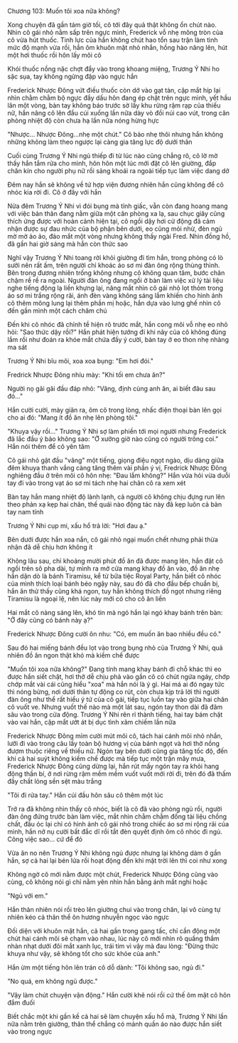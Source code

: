 




Chương 103: Muốn tôi xoa nữa không?

Xong chuyện đã gần tám giờ tối, cô tới đây quả thật không ổn chút nào. Nhìn cô gái nhỏ nằm sấp trên ngực mình, Frederick vỗ nhẹ mông tròn của cô vừa hút thuốc. Tinh lực của hắn không chút hao tổn sau trận làm tình mức độ mạnh vừa rồi, hắn ôm khuôn mặt nhỏ nhắn, hồng hào nâng lên, hút một hơi thuốc rồi hôn lấy môi cô

Khói thuốc nồng nặc chợt đẩy vào trong khoang miệng, Trương Ý Nhi ho sặc sụa, tay không ngừng đập vào ngực hắn

Frederick Nhược Đông vứt điếu thuốc còn dở vào gạt tàn, cặp mắt híp lại nhìn chằm chằm bộ ngực đầy dấu hôn đang ép chặt trên ngực mình, yết hầu lăn một vòng, bàn tay không báo trước sờ lấy khu rừng rậm rạp của thiếu nữ, hắn nâng cô lên đầu cúi xuống lần nữa dày vò đồi núi cao vút, trong căn phòng nhiệt độ còn chưa hạ lần nữa nóng hừng hực

"Nhược... Nhược Đông...nhẹ một chút." Cô bảo nhẹ thôi nhưng hắn không những không làm theo ngược lại càng gia tăng lực độ dưới thân

Cuối cùng Trương Ý Nhi ngủ thiếp đi từ lúc nào cũng chẳng rõ, cô lờ mờ thấy hắn tắm rửa cho mình, hôn hôn một lúc mới đặt cô lên giường, đắp chăn kín cho người phụ nữ rồi sảng khoái ra ngoài tiếp tục làm việc dang dở

Đêm nay hắn sẽ không về tứ hợp viện đương nhiên hắn cũng không để cô nhóc kia rời đi. Cô ở đây với hắn

Nửa đêm Trương Ý Nhi vì đói bụng mà tỉnh giấc, vẫn còn đang hoang mang với việc bản thân đang nằm giữa một căn phòng xa lạ, sau chục giây cũng thích ứng được với hoàn cảnh hiện tại, cô ngồi dậy hơi cử động đã cảm nhận được sự đau nhức của bộ phận bên dưới, eo cũng mỏi nhừ, đèn ngủ mờ mờ ảo ảo, đảo mắt một vòng nhưng không thấy ngài Fred. Nhìn đồng hồ, đã gần hai giờ sáng mà hắn còn thức sao

Nghĩ vậy Trương Ý Nhi toang rời khỏi giường đi tìm hắn, trong phòng có lò sưởi nên rất ấm, trên người chỉ khoác áo sơ mi đàn ông rộng thùng thình. Bên trong đương nhiên trống không nhưng cô không quan tâm, bước chân chậm rề rề ra ngoài. Người đàn ông đang ngồi ở bàn làm việc xử lý tài liệu nghe tiếng động lạ liền khựng lại, nâng mắt nhìn cô gái nhỏ lọt thỏm trong áo sơ mi trắng rộng rãi, ánh đèn vàng không sáng lắm khiến cho hình ảnh cô thêm mông lung lại thêm phần mị hoặc, hắn dựa vào lưng ghế nhìn cô đến gần mình một cách chăm chú

Đến khi cô nhóc đã chỉnh tề hiện rõ trước mắt, hắn cong môi vỗ nhẹ eo nhỏ hỏi: "Sao thức dậy rồi?" Hắn phát hiện tướng đi khi nãy của cô không đúng lắm rồi như đoán ra khóe mắt chứa đầy ý cười, bàn tay ở eo thon nhẹ nhàng ma sát

Trương Ý Nhi bĩu môi, xoa xoa bụng: "Em hơi đói."

Fredrick Nhược Đông nhíu mày: "Khi tối em chưa ăn?"

Người nọ gãi gãi đầu đáp nhỏ: "Vâng, định cùng anh ăn, ai biết đâu sau đó..."

Hắn cười cười, mày giãn ra, ôm cô trong lòng, nhấc điện thoại bàn lên gọi cho ai đó: "Mang ít đồ ăn nhẹ lên phòng tôi."

"Khuya vậy rồi..." Trương Ý Nhi sợ làm phiền tới mọi người nhưng Frederick đã lắc đầu ý bảo không sao: "Ở xưởng giờ nào cũng có người trông coi." Hắn nói thêm để cô yên tâm

Cô gái nhỏ gật đầu "vâng" một tiếng, giọng điệu ngọt ngào, dịu dàng giữa đêm khuya thanh vắng càng tăng thêm vài phần ý vị, Fredrick Nhược Đông nghiêng đầu ở trên môi cô hôn nhẹ: "Đau lắm không?" Hắn vừa hỏi vừa duỗi tay đi vào trong vạt áo sơ mi tách nhẹ hai chân cô ra xem xét

Bàn tay hắn mang nhiệt độ lành lạnh, cả người cô không chịu đựng run lên theo phản xạ kẹp hai chân, thế quái nào động tác này đã kẹp luôn cả bàn tay nam tính

Trương Ý Nhi cụp mi, xấu hổ trả lời: "Hơi đau ạ."

Bên dưới được hắn xoa nắn, cô gái nhỏ ngại muốn chết nhưng phải thừa nhận đã dễ chịu hơn không ít

Không lâu sau, chỉ khoảng mười phút đồ ăn đã được mang lên, hắn đặt cô ngồi trên sô pha dài, tự mình ra mở cửa mang khay đồ ăn vào, đồ ăn nhẹ hắn dặn dò là bánh Tiramisu, kể từ bữa tiệc Royal Party, hắn biết cô nhóc của mình thích loại bánh béo ngậy này, sau đó đã cho đầu bếp chuẩn bị, hắn ăn thử thấy cũng khá ngon, tuy hắn không thích đồ ngọt nhưng riêng Tiramisu là ngoại lệ, nên lúc này mới có cho cô ăn liền

Hai mắt cô nàng sáng lên, khó tin mà ngó hắn lại ngó khay bánh trên bàn: "Ở đây cũng có bánh này ạ?"

Frederick Nhược Đông cười ôn nhu: "Có, em muốn ăn bao nhiều đều có."

Sau đó hai miếng bánh đều lọt vào trong bụng nhỏ của Trương Ý Nhi, quả nhiên đồ ăn ngon thật khó mà kiềm chế được

"Muốn tôi xoa nữa không?" Đang tính mang khay bánh đi chỗ khác thì eo được hắn siết chặt, hơi thở dễ chịu phả vào gần cô có chút ngứa ngáy, chớp chớp mắt vài cái cũng hiểu "xoa" mà hắn nói là ý gì. Hai má ai đó ngay tức thì nóng bừng, nơi dưới thân tự động co rút, còn chưa kịp trả lời thì người đàn ông như thể rất hiểu ý tứ của cô gái, tiếp tục luồn tay vào giữa hai chân cô vuốt ve. Nhưng vuốt thế nào mà một lát sau, ngón tay thon dài đã đâm sâu vào trong cửa động. Trương Ý Nhi rên rỉ thành tiếng, hai tay bám chặt vào vai hắn, cặp mắt ướt át bị dục tình xâm chiếm lần nữa

Frederick Nhược Đông mỉm cười mút môi cô, tách hai cánh môi nhỏ nhắn, lưỡi đi vào trong câu lấy toàn bộ hương vị của bánh ngọt và hơi thở nồng đượm thuộc riêng về thiếu nữ. Ngón tay bên dưới cũng gia tăng tốc độ, đến khi cả hai suýt không kiềm chế được mà tiếp tục một trận mây mưa, Frederick Nhược Đông cũng dừng lại, hắn rút mấy ngón tay ra khỏi hang động thần bí, ở nơi rừng rậm mềm mềm vuốt vuốt mới rời đi, trên đó đã thấm đầy chất lỏng sền sệt màu trắng

"Tôi đi rửa tay." Hắn cúi đầu hôn sâu cô thêm một lúc

Trở ra đã không nhìn thấy cô nhóc, biết là cô đã vào phòng ngủ rồi, người đàn ông đứng trước bàn làm việc, mắt nhìn chằm chằm đống tài liệu chồng chất, đầu óc lại chỉ có hình ảnh cô gái nhỏ trong chiếc áo sơ mi rộng rãi của mình, hắn nở nụ cười bất đắc dĩ rồi tắt đèn quyết định ôm cô nhóc đi ngủ. Công việc sao... cứ để đó

Vừa ăn no nên Trương Ý Nhi không ngủ được nhưng lại không dám ở gần hắn, sợ cả hai lại bén lửa rồi hoạt động đến khi mặt trời lên thì coi như xong

Không ngờ cô mới nằm được một chút, Frederick Nhược Đông cũng vào cùng, cô không nói gì chỉ nằm yên nhìn hắn bằng ánh mắt nghi hoặc

"Ngủ với em."

Hắn thản nhiên nói rồi trèo lên giường chui vào trong chăn, lại vô cùng tự nhiên kéo cả thân thể ôn hương nhuyễn ngọc vào ngực

Đối diện với khuôn mặt hắn, cả hai gần trong gang tấc, chỉ cần động một chút hai cánh môi sẽ chạm vào nhau, lúc này cô mới nhìn rõ quầng thầm nhàn nhạt dưới đôi mắt xanh lục, trái tim vì vậy mà đau lòng: "Đừng thức khuya như vậy, sẽ không tốt cho sức khỏe của anh."

Hắn ừm một tiếng hôn lên trán cô dỗ dành: "Tôi không sao, ngủ đi."

"No quá, em không ngủ được."

"Vậy làm chút chuyện vận động." Hắn cười khẽ nói rồi cứ thế ôm mặt cô hôn đắm đuối

Biết chắc một khi gần kề cả hai sẽ làm chuyện xấu hổ mà, Trương Ý Nhi lần nữa nằm trên giường, thân thể chẳng có mảnh quần áo nào được hắn siết vào trong ngực




